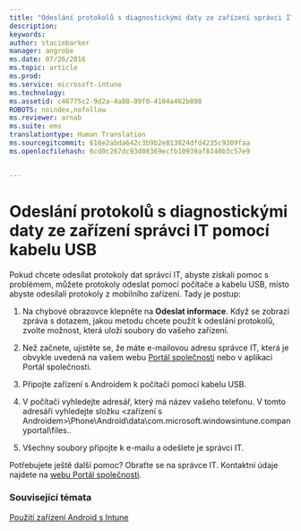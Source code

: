 ```yaml
---
title: "Odeslání protokolů s diagnostickými daty ze zařízení správci IT pomocí kabelu USB | Microsoft Intune"
description: 
keywords: 
author: staciebarker
manager: angrobe
ms.date: 07/26/2016
ms.topic: article
ms.prod: 
ms.service: microsoft-intune
ms.technology: 
ms.assetid: c46775c2-9d2a-4a88-89f0-4104a462b898
ROBOTS: noindex,nofollow
ms.reviewer: arnab
ms.suite: ems
translationtype: Human Translation
ms.sourcegitcommit: 618e2abda642c3b9b2e813824dfd4235c9309faa
ms.openlocfilehash: 6cd0c267dc93d08369ecfb10939af8140b3c57e9


---
```



# Odeslání protokolů s diagnostickými daty ze zařízení správci IT pomocí kabelu USB

Pokud chcete odesílat protokoly dat správci IT, abyste získali pomoc s problémem, můžete protokoly odeslat pomocí počítače a kabelu USB, místo abyste odesílali protokoly z mobilního zařízení. Tady je postup:

1.  Na chybové obrazovce klepněte na **Odeslat informace**. Když se zobrazí zpráva s dotazem, jakou metodu chcete použít k odeslání protokolů, zvolte možnost, která uloží soubory do vašeho zařízení.

2.  Než začnete, ujistěte se, že máte e-mailovou adresu správce IT, která je obvykle uvedená na vašem webu [Portál společnosti](http://portal.manage.microsoft.com) nebo v aplikaci Portál společnosti.

2.  Připojte zařízení s Androidem k počítači pomocí kabelu USB.

3.  V počítači vyhledejte adresář, který má název vašeho telefonu. V tomto adresáři vyhledejte složku &lt;zařízení s Androidem&gt;\Phone\Android\data\com.microsoft.windowsintune.companyportal\files\.\.

4.  Všechny soubory připojte k e-mailu a odešlete je správci IT.

Potřebujete ještě další pomoc? Obraťte se na správce IT. Kontaktní údaje najdete na [webu Portál společnosti](http://portal.manage.microsoft.com).

### Související témata
[Použití zařízení Android s Intune](using-your-android-device-with-intune.md)



<!--HONumber=Jul16_HO4-->



